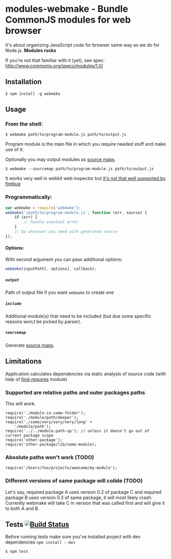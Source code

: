 # modules-webmake - Bundle CommonJS modules for web browser

It's about organizing JavaScript code for browser same way as we do for Node.js.
__Modules rocks__

If you're not that familiar with it (yet), see spec:
http://www.commonjs.org/specs/modules/1.0/

## Installation

	$ npm install -g webmake

## Usage

### From the shell:

	$ webmake path/to/program-module.js path/to/output.js

Program module is the main file in which you require needed stuff and make use of it.

Optionally you may output modules as [source maps](http://pmuellr.blogspot.com/2011/11/debugging-concatenated-javascript-files.html).

	$ webmake --sourcemap path/to/program-module.js path/to/output.js

It works very well in webkit web inspector but [it's not that well supported by firebug](http://code.google.com/p/fbug/issues/detail?id=2198)

### Programmatically:

```javascript
var webmake = require('webmake');
webmake('/path/to/program-module.js', function (err, source) {
	if (err) {
		// handle eventual error
	}
	// Do whatever you need with generated source
});
````

#### Options:

With second argument you can pass additional options:

```javascript
webmake(inputPath[, options], callback);
```

##### `output`
Path of output file if you want `webmake` to create one

##### `include`
Additional module(s) that need to be included (but due some specific reasons won;t be picked by parser).

##### `sourcemap`
Generate [source maps](http://pmuellr.blogspot.com/2011/11/debugging-concatenated-javascript-files.html).

## Limitations

Application calculates dependencies via static analysis of source code (with help of [find-requires](https://github.com/medikoo/find-requires) module)

### Supported are relative paths and outer packages paths

This will work:

	require('./module-in-same-folder');
	require('./module/path/deeper');
	require('./some/very/very/very/long' +
		'/module/path');
	require('../../module-path-up'); // unless it doesn't go out of current package scope
	require('other-package');
	require('other-package/lib/some-module);

### Absolute paths won't work (TODO)

	require('/Users/foo/projects/awesome/my-module');

### Different versions of same package will colide (TODO)

Let's say, required package A uses version 0.2 of package C and required package B uses version 0.3 of same package, it will most likely crash. Currently webmake will take C in version that was called first and will give it to both A and B.

## Tests [![Build Status](https://secure.travis-ci.org/medikoo/modules-webmake.png?branch=master)](https://secure.travis-ci.org/medikoo/modules-webmake)

Before running tests make sure you've installed project with dev dependencies
`npm install --dev`

	$ npm test

